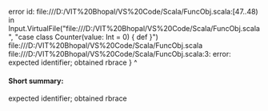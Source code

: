error id: file:///D:/VIT%20Bhopal/VS%20Code/Scala/FuncObj.scala:[47..48) in Input.VirtualFile("file:///D:/VIT%20Bhopal/VS%20Code/Scala/FuncObj.scala", "case class Counter(value: Int = 0) {
    def
}")
file:///D:/VIT%20Bhopal/VS%20Code/Scala/FuncObj.scala
file:///D:/VIT%20Bhopal/VS%20Code/Scala/FuncObj.scala:3: error: expected identifier; obtained rbrace
}
^
#### Short summary: 

expected identifier; obtained rbrace